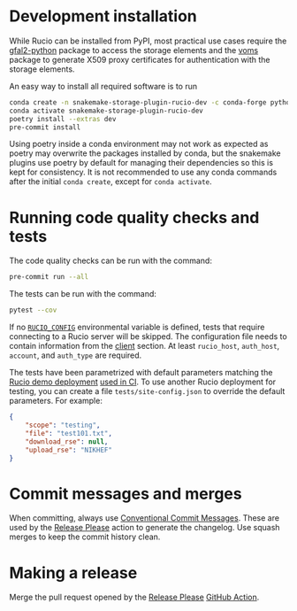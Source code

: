 # Development installation

While Rucio can be installed from PyPI, most practical use cases require
the [gfal2-python](https://pypi.org/project/gfal2-python/) package to access
the storage elements and the [voms](https://github.com/italiangrid/voms) package to
generate X509 proxy certificates for authentication with the storage elements.

An easy way to install all required software is to run
```bash
conda create -n snakemake-storage-plugin-rucio-dev -c conda-forge python-gfal2 voms poetry
conda activate snakemake-storage-plugin-rucio-dev
poetry install --extras dev
pre-commit install
```

Using poetry inside a conda environment may not work as expected as poetry
may overwrite the packages installed by conda, but the snakemake plugins use
poetry by default for managing their dependencies so this is kept for consistency.
It is not recommended to use any conda commands after the initial `conda create`,
except for `conda activate`.

# Running code quality checks and tests

The code quality checks can be run with the command:
```bash
pre-commit run --all
```

The tests can be run with the command:

```bash
pytest --cov
```

If no [`RUCIO_CONFIG`](https://rucio.github.io/documentation/user/configuring_the_client#rucio_config)
environmental variable is defined, tests that require connecting to a Rucio server
will be skipped. The configuration file needs to contain information from the
[client](https://rucio.github.io/documentation/operator/configuration_parameters#client_config)
section. At least `rucio_host`, `auth_host`, `account`, and `auth_type` are required.

The tests have been parametrized with default parameters matching the
[Rucio demo deployment](https://rucio.cern.ch/documentation/operator/setting_up_demo#using-the-environment-including-storage)
[used in CI](.github/workflows/ci.yml).
To use another Rucio deployment for testing, you can create a file
`tests/site-config.json` to override the default parameters. For example:
```json
{
    "scope": "testing",
    "file": "test101.txt",
    "download_rse": null,
    "upload_rse": "NIKHEF"
}
```

# Commit messages and merges

When committing, always use [Conventional Commit Messages](https://www.conventionalcommits.org/).
These are used by the [Release Please](https://github.com/googleapis/release-please) action
to generate the changelog. Use squash merges to keep the commit history clean.

# Making a release

Merge the pull request opened by the [Release Please](https://github.com/googleapis/release-please)
[GitHub Action](.github/workflows/release-please.yml).
